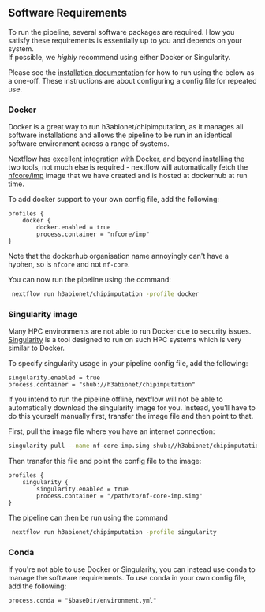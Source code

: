 ## Software Requirements
To run the pipeline, several software packages are required. How you satisfy these requirements is essentially up to you and depends on your system.  
If possible, we _highly_ recommend using either Docker or Singularity.

Please see the [installation documentation](docs/installation.md) for how to run using the below as a one-off. These instructions are about configuring a config file for repeated use.

### Docker
Docker is a great way to run h3abionet/chipimputation, as it manages all software installations and allows the pipeline to be run in an identical software environment across a range of systems.

Nextflow has [excellent integration](https://www.nextflow.io/docs/latest/docker.html) with Docker, and beyond installing the two tools, not much else is required - nextflow will automatically fetch the [nfcore/imp](https://quay.io/repository/h3abionet_org/imputation_tools?tag=latest&tab=tags) image that we have created and is hosted at dockerhub at run time.

To add docker support to your own config file, add the following:

```nextflow
profiles {
    docker {
        docker.enabled = true
        process.container = "nfcore/imp"
}
```
Note that the dockerhub organisation name annoyingly can't have a hyphen, so is `nfcore` and not `nf-core`.

You can now run the pipeline using the command:

```bash
 nextflow run h3abionet/chipimputation -profile docker
```
### Singularity image
Many HPC environments are not able to run Docker due to security issues.
[Singularity](http://singularity.lbl.gov/) is a tool designed to run on such HPC systems which is very similar to Docker.

To specify singularity usage in your pipeline config file, add the following:

```nextflow
singularity.enabled = true
process.container = "shub://h3abionet/chipimputation"
```

If you intend to run the pipeline offline, nextflow will not be able to automatically download the singularity image for you.
Instead, you'll have to do this yourself manually first, transfer the image file and then point to that.

First, pull the image file where you have an internet connection:

```bash
singularity pull --name nf-core-imp.simg shub://h3abionet/chipimputation
```

Then transfer this file and point the config file to the image:

```nextflow
profiles {
    singularity {
        singularity.enabled = true
        process.container = "/path/to/nf-core-imp.simg"
}
```

The pipeline can then be run using the command

```bash
 nextflow run h3abionet/chipimputation -profile singularity
```
### Conda
If you're not able to use Docker or Singularity, you can instead use conda to manage the software requirements.
To use conda in your own config file, add the following:

```nextflow
process.conda = "$baseDir/environment.yml"
```
